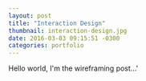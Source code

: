 ```yaml
---
layout: post
title: "Interaction Design"
thumbnail: interaction-design.jpg
date: 2016-03-03 09:15:51 -0300
categories: portfolio
---
```

Hello world, I'm the wireframing post...'